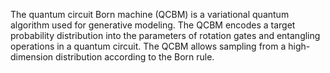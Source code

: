 The quantum circuit Born machine (QCBM) is a variational quantum algorithm used for generative modeling. The QCBM encodes a target probability distribution into the parameters of rotation gates and entangling operations in a quantum circuit. The QCBM allows sampling from a high-dimension distribution according to the Born rule.

<!--
[metadata-name]: Quantum Circuit Born Machine
[metadata-tags]: Textbook
[metadata-url]: https://github.com/amazon-braket/amazon-braket-algorithm-library/tree/main/src/braket/experimental/algorithms/quantum_circuit_born_machine
-->
